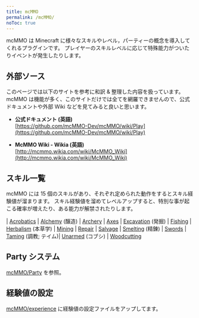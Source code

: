 ```yaml
---
title: mcMMO
permalink: /mcMMO/
noToc: true
---
```


mcMMO は Minecraft に様々なスキルやレベル，パーティーの概念を導入してくれるプラグインです。
プレイヤーのスキルレベルに応じて特殊能力がついたりイベントが発生したりします。

## 外部ソース
このページでは以下のサイトを参考に和訳 & 整理した内容を扱っています。
mcMMO は機能が多く、このサイトだけでは全てを網羅できませんので、公式ドキュメントや外部 Wiki などを見てみると良いと思います。

* **公式ドキュメント (英語)**<br />
[https://github.com/mcMMO-Dev/mcMMO/wiki/Play](https://github.com/mcMMO-Dev/mcMMO/wiki/Play)

* **McMMO Wiki - Wikia (英語)**<br />
[http://mcmmo.wikia.com/wiki/McMMO_Wiki](http://mcmmo.wikia.com/wiki/McMMO_Wiki)

## スキル一覧
mcMMO には 15 個のスキルがあり、それぞれ定められた動作をするとスキル経験値が溜まります。
スキル経験値を溜めてレベルアップすると、特別な事が起こる確率が増えたり、ある能力が解禁されたりします。

| [Acrobatics](/mcMMO/skills/acrobatics) | [Alchemy](/mcMMO/skills/alchemy) (醸造) | [Archery](/mcMMO/skills/archery)
| [Axes](/mcMMO/skills/axes) | [Excavation](/mcMMO/skills/excavation) (発掘) | [Fishing](/mcMMO/skills/fishing)
| [Herbalism](/mcMMO/skills/herbalism) (本草学) | [Mining](/mcMMO/skills/mining) | [Repair](/mcMMO/skills/repair)
| [Salvage](/mcMMO/skills/salvage) | [Smelting](/mcMMO/skills/smelting) (精錬) | [Swords](/mcMMO/skills/swords)
| [Taming](/mcMMO/skills/taming) (調教; テイム)| [Unarmed](/mcMMO/skills/unarmed) (コブシ) | [Woodcutting](/mcMMO/skills/woodcutting)

## Party システム
[mcMMO/Party](/mcMMO/party/) を参照。

## 経験値の設定
[mcMMO/experience](/mcMMO/experience) に経験値の設定ファイルをアップしてます。
